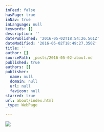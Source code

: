 ```yaml
---
inFeed: false
hasPage: true
inNav: true
inLanguage: null
keywords: []
description: ''
datePublished: '2016-05-02T18:54:26.561Z'
dateModified: '2016-05-02T18:49:27.350Z'
title: ''
author: []
sourcePath: _posts/2016-05-02-about.md
published: true
authors: []
publisher:
  name: null
  domain: null
  url: null
  favicon: null
starred: true
url: about/index.html
_type: WebPage

---
```

![](https://the-grid-user-content.s3-us-west-2.amazonaws.com/a9747829-008b-41e4-851c-66ede1989ab5.jpg)